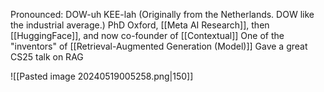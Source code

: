 Pronounced: DOW-uh KEE-lah (Originally from the Netherlands. DOW like the industrial average.)
PhD Oxford, [[Meta AI Research]], then [[HuggingFace]], and now co-founder of [[Contextual]]
One of the "inventors" of [[Retrieval-Augmented Generation (Model)]]
Gave a great CS25 talk on RAG

![[Pasted image 20240519005258.png|150]]


